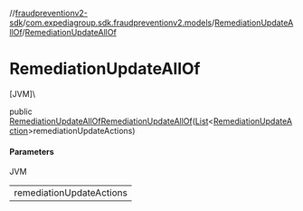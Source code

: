 //[fraudpreventionv2-sdk](../../../index.md)/[com.expediagroup.sdk.fraudpreventionv2.models](../index.md)/[RemediationUpdateAllOf](index.md)/[RemediationUpdateAllOf](-remediation-update-all-of.md)

# RemediationUpdateAllOf

[JVM]\

public [RemediationUpdateAllOf](index.md)[RemediationUpdateAllOf](-remediation-update-all-of.md)([List](https://docs.oracle.com/javase/8/docs/api/java/util/List.html)&lt;[RemediationUpdateAction](../-remediation-update-action/index.md)&gt;remediationUpdateActions)

#### Parameters

JVM

| |
|---|
| remediationUpdateActions |
